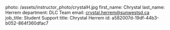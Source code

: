 photo: /assets/instructor_photo/crystalH.jpg
first_name: Chrystal
last_name: Herrem
department: DLC Team
email: crystal.herrem@sunwestsd.ca
job_title: Student Support
title: Chrystal Herrem
id: a582007d-19df-44b3-b052-864f360dfac7

